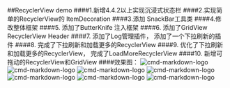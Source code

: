 ##RecyclerView demo 
####1.新增4.4.2以上实现沉浸式状态栏
####2.实现简单的RecyclerView的 ItemDecoration
####3.添加 SnackBar工具类
####4.修改整体框架 
####5. 添加了ButterKnife 注入框架
####6. 添加了GridView RecyclerView Header
####7. 添加了Log管理插件， 添加了一个下拉刷新的插件
####8. 完成了下拉刷新和加载更多的RecyclerView
####9. 优化了下拉刷新和加载更多的RecyclerView， 完成了LoadMoreRecyclerView
####10. 新增可拖动的RecyclerView和GridView
####效果图：
![cmd-markdown-logo](https://github.com/jiang111/MyRecyclerViewDemo/blob/master/capture/1.png)
![cmd-markdown-logo](https://github.com/jiang111/MyRecyclerViewDemo/blob/master/capture/2.png)
![cmd-markdown-logo](https://github.com/jiang111/MyRecyclerViewDemo/blob/master/capture/3.png)
![cmd-markdown-logo](https://github.com/jiang111/MyRecyclerViewDemo/blob/master/capture/4.png)
![cmd-markdown-logo](https://github.com/jiang111/MyRecyclerViewDemo/blob/master/capture/5.png)
![cmd-markdown-logo](https://github.com/jiang111/MyRecyclerViewDemo/blob/master/capture/6.png)
![cmd-markdown-logo](https://github.com/jiang111/MyRecyclerViewDemo/blob/master/capture/7.png)
